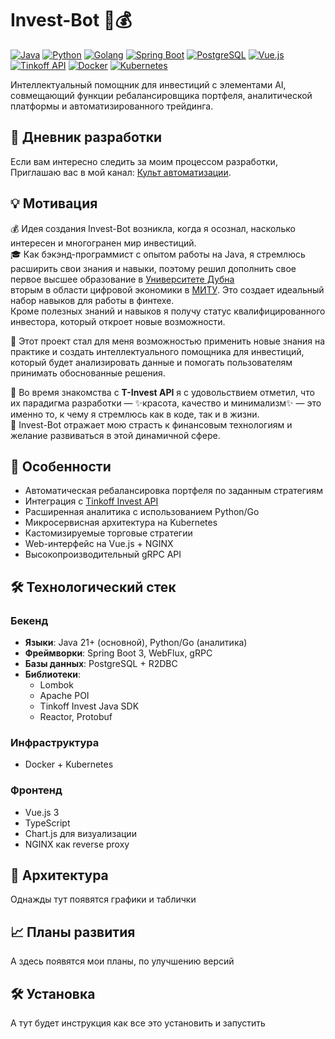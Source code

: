 # Invest-Bot 🤖💰

[![Java](https://img.shields.io/badge/Java-21+-007396?logo=openjdk&logoColor=white)](https://openjdk.org/)
[![Python](https://img.shields.io/badge/Python-3.12+-3776AB?logo=python&logoColor=white)](https://www.python.org/)
[![Golang](https://img.shields.io/badge/Go-1.24+-00ADD8?logo=go&logoColor=white)](https://go.dev/)
[![Spring Boot](https://img.shields.io/badge/Spring_Boot-3.3.2-6DB33F?logo=spring&logoColor=white)](https://spring.io/)
[![PostgreSQL](https://img.shields.io/badge/PostgreSQL-16+-4169E1?logo=postgresql&logoColor=white)](https://www.postgresql.org/)
[![Vue.js](https://img.shields.io/badge/Vue.js-3.4+-4FC08D?logo=vuedotjs&logoColor=white)](https://vuejs.org/)
[![Tinkoff API](https://img.shields.io/badge/Tinkoff_API-1.27-FFDD2D?logo=tinkoff&logoColor=black)](https://developer.tbank.ru/invest/api)
[![Docker](https://img.shields.io/badge/Docker-✓-2496ED?logo=docker&logoColor=white)](https://www.docker.com/)
[![Kubernetes](https://img.shields.io/badge/Kubernetes-✓-326CE5?logo=kubernetes&logoColor=white)](https://kubernetes.io/)

Интеллектуальный помощник для инвестиций с элементами AI, совмещающий функции ребалансировщика портфеля, аналитической платформы и автоматизированного трейдинга.

## 📖 Дневник разработки
Если вам интересно следить за моим процессом разработки, Приглашаю вас в мой канал: [Культ автоматизации](https://t.me/+5Q21GE3WH_JiNjhi).

## 💡 Мотивация
💰 Идея создания Invest-Bot возникла, когда я осознал, насколько интересен и многогранен мир инвестиций. \
🎓 Как бэкэнд-программист с опытом работы на Java, я стремлюсь расширить свои знания и навыки, поэтому решил дополнить свое первое высшее образование в [Университете Дубна](https://uni-dubna.ru/) \
вторым в области цифровой экономики в [МИТУ](https://mitu.institute/). Это создает идеальный набор навыков для работы в финтехе. \
Кроме полезных знаний и навыков я получу статус квалифицированного инвестора, который откроет новые возможности.

🤖 Этот проект стал для меня возможностью применить новые знания на практике и создать интеллектуального помощника для инвестиций, \
который будет анализировать данные и помогать пользователям принимать обоснованные решения.

🌟 Во время знакомства с **T-Invest API** я с удовольствием отметил, что их парадигма разработки — ✨красота, качество и минимализм✨ — это именно то, к чему я стремлюсь как в коде, так и в жизни. \
🚀 Invest-Bot отражает мою страсть к финансовым технологиям и желание развиваться в этой динамичной сфере.

## 🌟 Особенности
- Автоматическая ребалансировка портфеля по заданным стратегиям
- Интеграция с [Tinkoff Invest API](https://www.tinkoff.ru/invest/)
- Расширенная аналитика с использованием Python/Go
- Микросервисная архитектура на Kubernetes
- Кастомизируемые торговые стратегии
- Web-интерфейс на Vue.js + NGINX
- Высокопроизводительный gRPC API

## 🛠 Технологический стек
### Бекенд
- **Языки**: Java 21+ (основной), Python/Go (аналитика)
- **Фреймворки**: Spring Boot 3, WebFlux, gRPC
- **Базы данных**: PostgreSQL + R2DBC
- **Библиотеки**: 
  - Lombok
  - Apache POI
  - Tinkoff Invest Java SDK
  - Reactor, Protobuf

### Инфраструктура
- Docker + Kubernetes

### Фронтенд
- Vue.js 3
- TypeScript
- Chart.js для визуализации
- NGINX как reverse proxy

## 🚀 Архитектура
Однажды тут появятся графики и таблички

## 📈 Планы развития
А здесь появятся мои планы, по улучшению версий

## 🛠 Установка
А тут будет инструкция как все это установить и запустить

